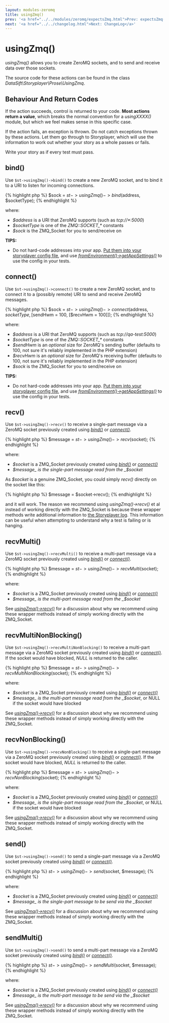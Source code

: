```yaml
---
layout: modules-zeromq
title: usingZmq()
prev: '<a href="../../modules/zeromq/expectsZmq.html">Prev: expectsZmq()</a>'
next: '<a href="../../changelog.html">Next: ChangeLog</a>'
---
```

# usingZmq()

_usingZmq()_ allows you to create ZeroMQ sockets, and to send and receive data over those sockets.

The source code for these actions can be found in the class _DataSift\Storyplayer\Prose\UsingZmq_.

## Behaviour And Return Codes

If the action succeeds, control is returned to your code.  __Most actions return a value__, which breaks the normal convention for a _usingXXXX()_ module, but which we feel makes sense in this specific case.

If the action fails, an exception is thrown. Do not catch exceptions thrown by these actions. Let them go through to Storyplayer, which will use the information to work out whether your story as a whole passes or fails.

Write your story as if every test must pass.

## bind()

Use `$st->usingZmq()->bind()` to create a new ZeroMQ socket, and to bind it to a URI to listen for incoming connections.

{% highlight php %}
$sock = $st->usingZmq()->bind($address, $socketType);
{% endhighlight %}

where:

* _$address_ is a URI that ZeroMQ supports (such as _tcp://\*:5000_)
* _$socketType_ is one of the _ZMQ::SOCKET\_\*_ constants
* _$sock_ is the ZMQ_Socket for you to send/receive on

__TIPS:__

* Do not hard-code addresses into your app. [Put them into your storyplayer config file](../../configuration/app-settings.html), and use _[fromEnvironment()->getAppSettings()](../environment/fromEnvironment.html#getappsettings)_ to use the config in your tests.

## connect()

Use `$st->usingZmq()->connect()` to create a new ZeroMQ socket, and to connect it to a (possibly remote) URI to send and receive ZeroMQ messages.

{% highlight php %}
$sock = $st->usingZmq()->connect($address, $socketType, [$sendHwm = 100, [$recvHwm = 100]]);
{% endhighlight %}

where:

* _$address_ is a URI that ZeroMQ supports (such as _tcp://qa-test:5000_)
* _$socketType_ is one of the _ZMQ::SOCKET\_\*_ constants
* _$sendHwm_ is an _optional_ size for ZeroMQ's sending buffer (defaults to 100, not sure it's reliably implemented in the PHP extension)
* _$recvHwm_ is an _optional_ size for ZeroMQ's receiving buffer (defaults to 100, not sure it's reliably implemented in the PHP extension)
* _$sock_ is the ZMQ_Socket for you to send/receive on

__TIPS:__

* Do not hard-code addresses into your app. [Put them into your storyplayer config file](../../configuration/app-settings.html), and use _[fromEnvironment()->getAppSettings()](../environment/fromEnvironment.html#getappsettings)_ to use the config in your tests.

## recv()

Use `$st->usingZmq()->recv()` to receive a single-part message via a ZeroMQ socket previously created using _[bind()](#bind)_ or _[connect()](#connect)_.

{% highlight php %}
$message = $st->usingZmq()->recv($socket);
{% endhighlight %}

where:

* _$socket_ is a ZMQ_Socket previously created using _[bind()](#bind)_ or _[connect()](#connect)_
* _$message_ is the single-part message read from the _$socket_

As _$socket_ is a genuine ZMQ_Socket, you could simply _recv()_ directly on the socket like this:

{% highlight php %}
$message = $socket->recv();
{% endhighlight %}

and it will work.  The reason we recommend using _usingZmq()->recv()_ et al instead of working directly with the ZMQ_Socket is because these wrapper methods write additional information to [the Storyplayer log](../../configuration/logging.html).  This information can be useful when attempting to understand why a test is failing or is hanging.

## recvMulti()

Use `$st->usingZmq()->recvMulti()` to receive a multi-part message via a ZeroMQ socket previously created using _[bind()](#bind)_ or _[connect()](#connect)_.

{% highlight php %}
$message = $st->usingZmq()->recvMulti($socket);
{% endhighlight %}

where:

* _$socket_ is a ZMQ_Socket previously created using _[bind()](#bind)_ or _[connect()](#connect)_
* _$message_ is the multi-part message read from the _$socket_

See _[usingZmq()->recv()](#recv)_ for a discussion about why we recommend using these wrapper methods instead of simply working directly with the ZMQ_Socket.

## recvMultiNonBlocking()

Use `$st->usingZmq()->recvMultiNonBlocking()` to receive a multi-part message via a ZeroMQ socket previously created using _[bind()](#bind)_ or _[connect()](#connect)_.  If the socket would have blocked, _NULL_ is returned to the caller.

{% highlight php %}
$message = $st->usingZmq()->recvMultiNonBlocking($socket);
{% endhighlight %}

where:

* _$socket_ is a ZMQ_Socket previously created using _[bind()](#bind)_ or _[connect()](#connect)_
* _$message_ is the multi-part message read from the _$socket_, or NULL if the socket would have blocked

See _[usingZmq()->recv()](#recv)_ for a discussion about why we recommend using these wrapper methods instead of simply working directly with the ZMQ_Socket.

## recvNonBlocking()

Use `$st->usingZmq()->recvNonBlocking()` to receive a single-part message via a ZeroMQ socket previously created using _[bind()](#bind)_ or _[connect()](#connect)_.  If the socket would have blocked, _NULL_ is returned to the caller.

{% highlight php %}
$message = $st->usingZmq()->recvNonBlocking($socket);
{% endhighlight %}

where:

* _$socket_ is a ZMQ_Socket previously created using _[bind()](#bind)_ or _[connect()](#connect)_
* _$message_ is the single-part message read from the _$socket_, or NULL if the socket would have blocked

See _[usingZmq()->recv()](#recv)_ for a discussion about why we recommend using these wrapper methods instead of simply working directly with the ZMQ_Socket.

## send()

Use `$st->usingZmq()->send()` to send a single-part message via a ZeroMQ socket previously created using _[bind()](#bind)_ or _[connect()](#connect)_.

{% highlight php %}
$st->usingZmq()->send($socket, $message);
{% endhighlight %}

where:

* _$socket_ is a ZMQ_Socket previously created using _[bind()](#bind)_ or _[connect()](#connect)_
* _$message_ is the single-part message to be send via the _$socket_

See _[usingZmq()->recv()](#recv)_ for a discussion about why we recommend using these wrapper methods instead of simply working directly with the ZMQ_Socket.

## sendMulti()

Use `$st->usingZmq()->send()` to send a multi-part message via a ZeroMQ socket previously created using _[bind()](#bind)_ or _[connect()](#connect)_.

{% highlight php %}
$st->usingZmq()->sendMulti($socket, $message);
{% endhighlight %}

where:

* _$socket_ is a ZMQ_Socket previously created using _[bind()](#bind)_ or _[connect()](#connect)_
* _$message_ is the multi-part message to be send via the _$socket_

See _[usingZmq()->recv()](#recv)_ for a discussion about why we recommend using these wrapper methods instead of simply working directly with the ZMQ_Socket.
